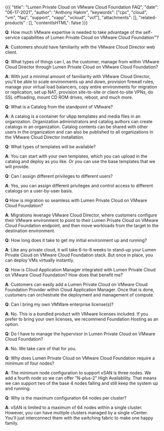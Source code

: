 {{{
 "title": "Lumen Private Cloud on VMware Cloud Foundation FAQ",
 "date": "06-17-2021",
 "author": "Anthony Hakim",
 "keywords": ["cpc", "cloud", "vm", "faq", "support", "vapp", "vcloud", "vcf"],
"attachments": [],
 "related-products" : [],
 "contentIsHTML": false
 }}}


**Q**: How much VMware expertise is needed to take advantage of the self-service capabilities of Lumen Private Cloud on VMware Cloud Foundation™?

**A**: Customers should have familiarity with the VMware Cloud Director web client.

**Q**: What types of things can I, as the customer, manage from within VMware Cloud Director through Lumen Private Cloud on VMware Cloud Foundation?

**A**: With just a minimal amount of familiarity with VMware Cloud Director, you'll be able to scale environments up and down, provision firewall rules, manage your virtual load balancers, copy entire environments for migration or replication, set up NAT, provision site-to-site or client-to-site VPNs, do SSL offloading, mount CD ROM drives, reboot, and much more.

**Q**: What is a Catalog from the standpoint of VMware?

**A**: A catalog is a container for vApp templates and media files in an organization. Organization administrators and catalog authors can create catalogs in an organization. Catalog contents can be shared with other users in the organization and can also be published to all organizations in the VMware Cloud Director installation.

**Q**: What types of templates will be available?

**A**: You can start with your own templates, which you can upload in the catalog and deploy as you like. Or you can use the base templates that we will provide.

**Q**: Can I assign different privileges to different users?

**A**: Yes, you can assign different privileges and control access to different catalogs on a user-by-user basis.

**Q** How is migration so seamless with Lumen Private Cloud on VMware Cloud Foundation?

**A**: Migrations leverage VMware Cloud Director, where customers configure their VMware environment to point to their Lumen Private Cloud on VMware Cloud Foundation endpoint, and then move workloads from the target to the destination environment.

**Q**: How long does it take to get my initial environment up and running?

**A**: Like any private cloud, it will take 6-to-8 weeks to stand-up your Lumen Private Cloud on VMware Cloud Foundation stack. But once in place, you can deploy VMs virtually instantly.

**Q**: How is Cloud Application Manager integrated with Lumen Private Cloud on VMware Cloud Foundation? How does that benefit me?

**A**: Customers can easily add a Lumen Private Cloud on VMware Cloud Foundation Provider within Cloud Application Manager. Once that is done, customers can orchestrate the deployment and management of compute.

**Q**: Can I bring my own VMWare enterprise license(s)?

**A**: No. This is a bundled product with VMware licenses included. If you prefer to bring your own licenses, we recommend Foundation Hosting as an option.

**Q**: Do I have to manage the hypervisor in Lumen Private Cloud on VMware Cloud Foundation?

**A**: No. We take care of that for you.

**Q**: Why does Lumen Private Cloud on VMware Cloud Foundation require a minimum of four nodes?

**A**: The minimum node configuration to support vSAN is three nodes. We add a fourth node so we can offer "N-plus-2" High Availability. That means we can support two of the base 4 nodes failing and still keep the system up and running.

**Q**: Why is the maximum configuration 64 nodes per cluster?

**A**: vSAN is limited to a maximum of 64 nodes within a single cluster. However, you can have multiple clusters managed by a single vCenter. You'll just interconnect them with the switching fabric to make one happy family.
